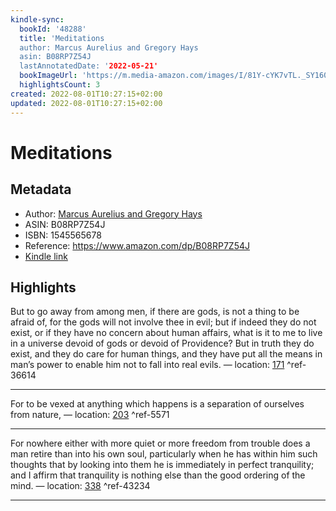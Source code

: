 ```yaml
---
kindle-sync:
  bookId: '48288'
  title: 'Meditations
  author: Marcus Aurelius and Gregory Hays
  asin: B08RP7Z54J
  lastAnnotatedDate: '2022-05-21'
  bookImageUrl: 'https://m.media-amazon.com/images/I/81Y-cYK7vTL._SY160.jpg'
  highlightsCount: 3
created: 2022-08-01T10:27:15+02:00
updated: 2022-08-01T10:27:15+02:00
---
```

# Meditations
## Metadata
* Author: [Marcus Aurelius and Gregory Hays](https://www.amazon.com/Marcus-Aurelius/e/B000AR7YUW/ref=dp_byline_cont_ebooks_1)
* ASIN: B08RP7Z54J
* ISBN: 1545565678
* Reference: https://www.amazon.com/dp/B08RP7Z54J
* [Kindle link](kindle://book?action=open&asin=B08RP7Z54J)

## Highlights
But to go away from among men, if there are gods, is not a thing to be afraid of, for the gods will not involve thee in evil; but if indeed they do not exist, or if they have no concern about human affairs, what is it to me to live in a universe devoid of gods or devoid of Providence? But in truth they do exist, and they do care for human things, and they have put all the means in man’s power to enable him not to fall into real evils. — location: [171](kindle://book?action=open&asin=B08RP7Z54J&location=171) ^ref-36614

---
For to be vexed at anything which happens is a separation of ourselves from nature, — location: [203](kindle://book?action=open&asin=B08RP7Z54J&location=203) ^ref-5571

---
For nowhere either with more quiet or more freedom from trouble does a man retire than into his own soul, particularly when he has within him such thoughts that by looking into them he is immediately in perfect tranquility; and I affirm that tranquility is nothing else than the good ordering of the mind. — location: [338](kindle://book?action=open&asin=B08RP7Z54J&location=338) ^ref-43234

---
